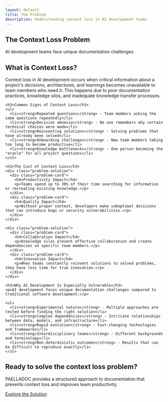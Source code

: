 ```yaml
---
layout: default
title: The Problem
description: Understanding context loss in AI development teams
---
```


<section class="page-header">
  <div class="container">
    <h1>The Context Loss Problem</h1>
    <p>AI development teams face unique documentation challenges</p>
  </div>
</section>

<section class="content-section">
  <div class="container">
    <h2>What is Context Loss?</h2>
    <p>Context loss in AI development occurs when critical information about a project's decisions, architectures, and learnings becomes unavailable to team members who need it. This happens due to poor documentation practices, knowledge silos, and inadequate knowledge transfer processes.</p>
    
    <h3>Common Signs of Context Loss</h3>
    <ul>
      <li><strong>Repeated questions</strong> - Team members asking the same questions repeatedly</li>
      <li><strong>Decision amnesia</strong> - No one remembers why certain technical choices were made</li>
      <li><strong>Reinventing solutions</strong> - Solving problems that have already been solved</li>
      <li><strong>Onboarding challenges</strong> - New team members taking too long to become productive</li>
      <li><strong>Knowledge bottlenecks</strong> - One person becoming the "oracle" for all project questions</li>
    </ul>
    
    <h3>The Cost of Context Loss</h3>
    <div class="problem-solution">
      <div class="problem-card">
        <h4>Productivity Impact</h4>
        <p>Teams spend up to 30% of their time searching for information or recreating existing knowledge.</p>
      </div>
      <div class="problem-card">
        <h4>Quality Impact</h4>
        <p>Without proper context, developers make suboptimal decisions that can introduce bugs or security vulnerabilities.</p>
      </div>
    </div>
    
    <div class="problem-solution">
      <div class="problem-card">
        <h4>Collaboration Impact</h4>
        <p>Knowledge silos prevent effective collaboration and create dependencies on specific team members.</p>
      </div>
      <div class="problem-card">
        <h4>Innovation Impact</h4>
        <p>When teams constantly reinvent solutions to solved problems, they have less time for true innovation.</p>
      </div>
    </div>
    
    <h3>Why AI Development Is Especially Vulnerable</h3>
    <p>AI development faces unique documentation challenges compared to traditional software development:</p>
    
    <ul>
      <li><strong>Experimental nature</strong> - Multiple approaches are tested before finding the right solution</li>
      <li><strong>Complex dependencies</strong> - Intricate relationships between data, models, and infrastructure</li>
      <li><strong>Rapid evolution</strong> - Fast-changing technologies and frameworks</li>
      <li><strong>Interdisciplinary teams</strong> - Different backgrounds and terminology</li>
      <li><strong>Non-deterministic outcomes</strong> - Results that can be difficult to reproduce exactly</li>
    </ul>
  </div>
</section>

<section class="cta-section">
  <div class="container">
    <h2>Ready to solve the context loss problem?</h2>
    <p>PAELLADOC provides a structured approach to documentation that prevents context loss and improves team productivity.</p>
    <a href="{{ '/solution' | relative_url }}" class="button">Explore the Solution</a>
  </div>
</section> 
